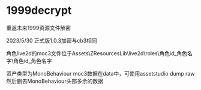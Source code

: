 # 1999decrypt
重返未来1999资源文件解密

2023/5/30
正式版1.0.3加密与cb3相同

角色live2d的moc3文件位于Assets\ZResourcesLib\live2d\roles\角色id_角色名字\角色id_角色名字

资产类型为MonoBehaviour moc3数据在data中，可使用assetstudio dump raw 然后删去MonoBehaviour头部多余的数据

